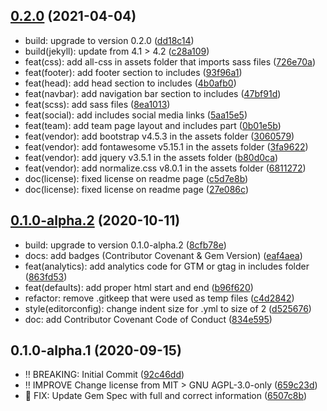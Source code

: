 ## [0.2.0](https://github.com/kmutahar/jekyll-theme-dscliu/compare/v0.1.0-alpha.2...v0.2.0) (2021-04-04)

* build: upgrade to version 0.2.0 ([dd18c14](https://github.com/kmutahar/jekyll-theme-dscliu/commit/dd18c14))
* build(jekyll): update from 4.1 > 4.2 ([c28a109](https://github.com/kmutahar/jekyll-theme-dscliu/commit/c28a109))
* feat(css): add all-css in assets folder that imports sass files ([726e70a](https://github.com/kmutahar/jekyll-theme-dscliu/commit/726e70a))
* feat(footer): add footer section to includes ([93f96a1](https://github.com/kmutahar/jekyll-theme-dscliu/commit/93f96a1))
* feat(head): add head section to includes ([4b0afb0](https://github.com/kmutahar/jekyll-theme-dscliu/commit/4b0afb0))
* feat(navbar): add navigation bar section to includes ([47bf91d](https://github.com/kmutahar/jekyll-theme-dscliu/commit/47bf91d))
* feat(scss): add sass files ([8ea1013](https://github.com/kmutahar/jekyll-theme-dscliu/commit/8ea1013))
* feat(social): add includes social media links ([5aa15e5](https://github.com/kmutahar/jekyll-theme-dscliu/commit/5aa15e5))
* feat(team): add team page layout and includes part ([0b01e5b](https://github.com/kmutahar/jekyll-theme-dscliu/commit/0b01e5b))
* feat(vendor): add bootstrap v4.5.3 in the assets folder ([3060579](https://github.com/kmutahar/jekyll-theme-dscliu/commit/3060579))
* feat(vendor): add fontawesome v5.15.1 in the assets folder ([3fa9622](https://github.com/kmutahar/jekyll-theme-dscliu/commit/3fa9622))
* feat(vendor): add jquery v3.5.1 in the assets folder ([b80d0ca](https://github.com/kmutahar/jekyll-theme-dscliu/commit/b80d0ca))
* feat(vendor): add normalize.css v8.0.1 in the assets folder ([6811272](https://github.com/kmutahar/jekyll-theme-dscliu/commit/6811272))
* doc(license): fixed license on readme page ([c5d7e8b](https://github.com/kmutahar/jekyll-theme-dscliu/commit/c5d7e8b))
* doc(license): fixed license on readme page ([27e086c](https://github.com/kmutahar/jekyll-theme-dscliu/commit/27e086c))



## [0.1.0-alpha.2](https://github.com/kmutahar/jekyll-theme-dscliu/compare/v0.1.0-alpha.1...v0.1.0-alpha.2) (2020-10-11)

* build: upgrade to version 0.1.0-alpha.2 ([8cfb78e](https://github.com/kmutahar/jekyll-theme-dscliu/commit/8cfb78e))
* docs: add badges (Contributor Covenant & Gem Version) ([eaf4aea](https://github.com/kmutahar/jekyll-theme-dscliu/commit/eaf4aea))
* feat(analytics): add analytics code for GTM or gtag in includes folder ([863fd53](https://github.com/kmutahar/jekyll-theme-dscliu/commit/863fd53))
* feat(defaults): add proper html start and end ([b96f620](https://github.com/kmutahar/jekyll-theme-dscliu/commit/b96f620))
* refactor: remove .gitkeep that were used as temp files ([c4d2842](https://github.com/kmutahar/jekyll-theme-dscliu/commit/c4d2842))
* style(editorconfig): change indent size for .yml to size of 2 ([d525676](https://github.com/kmutahar/jekyll-theme-dscliu/commit/d525676))
* doc: add Contributor Covenant Code of Conduct ([834e595](https://github.com/kmutahar/jekyll-theme-dscliu/commit/834e595))



## 0.1.0-alpha.1 (2020-09-15)

* ‼️ BREAKING: Initial Commit ([92c46dd](https://github.com/kmutahar/jekyll-theme-dscliu/commit/92c46dd))
* ‼️ IMPROVE Change license from MIT > GNU AGPL-3.0-only ([659c23d](https://github.com/kmutahar/jekyll-theme-dscliu/commit/659c23d))
* 🐛 FIX: Update Gem Spec with full and correct information ([6507c8b](https://github.com/kmutahar/jekyll-theme-dscliu/commit/6507c8b))



